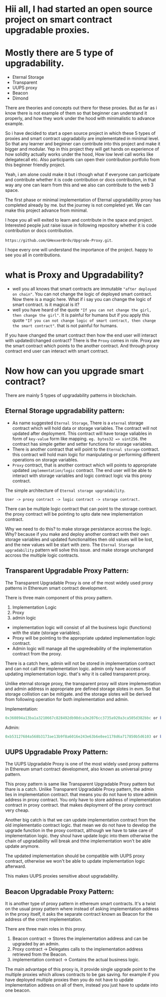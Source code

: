 # Hii all, I had started an open source project on smart contract upgradable proxies.

# Mostly there are 5 type of upgradability. 
* Eternal Storage
* Transparent
* UUPS proxy
* Beacon
* Dimond

There are theories and concepts out there for these proxies. But as far as i know there is not example of them so that beginner can understand it properly, and how they work under the hood with minimalistic to advance example.

So i have decided to start a open source project in which these 5 types of proxies and smart contract upgradabiliy are implementated in minimal level. So that any learner and beginner can contribute into this project and make it bigger and modular. Yep in this project they will get hands on experience of how solidity actually works under the hood, How low level call works like delegatecall etc. Also participants can open their contribution portfolio from this beginner friendly project. 

Yeah, i am alone could make it but i though what if everyone can participate and contribute whether it is code contribution or docs contribution, in that way any one can learn from this and we also can contribute to the web 3 space. 

The first phase or  minimal implementation of Eternal upgradability proxy has completed already by me. but the journey is not completed yet. We can make this project advance from minimal. 

I hope you all will exited to learn and contribute in the space and project. Interested people just raise issue in following repository whether it is code contribution or docs contribution.

`https://github.com/GHexxerBrdv/Upgrade-Proxy.git`.

I hope every one will understand the importance of the project. happy to see you all in contributions.

# what is Proxy and Upgradability?

- well you all knows that smart contracts are immutable `"after deployed on chain"`. You can not change the logic of deployed smart contract. Now there is a magic here. What if i say you can change the logic of smart contract. is it magical is it?
- well you have heard of the quote `"If you can not change the girl, then change the girl"`. It is painful for humans but if you apply this quote `"If you can not change logic of smart contract, then change the smart contract"`. that is not painful for humans.

If you have changed the smart contract then how the end user will interact with updated/changed contract? There is the `Proxy` comes in role. Proxy are the smart contract which points to the another contract. And through proxy contract end user can interact with smart contract.

# Now how can you upgrade smart contract?

There are mainly 5 types of upgradability patterns in blockchain.

## Eternal Storage upgradability pattern:

* As name suggested `Eternal Storage`, There is a `eternal` storage contract which will hold data or storage variables. The contract will not updated after deployment. This contract will have torage valiables in form of `key-value` form like mapping. `eg. bytes32 => uint256`. the contract has simple getter and setter functions for storage variables.
* There is another contract that will point to the `Eternal storage` contract. this contract will hold main logic for manipulating or performing different operations on storage variables. 
* `Proxy` contract, that is another contract which will points to appropriate updated `implementation/logic` contract. The end user will be able to interact with storage variables and logic contract logic via this proxy contract.

The simple architecture of `Eternal storage upgradability`.

```
User -> proxy contract -> logic contract -> storage contract.
```

There can be multiple logic contract that can point to the storage contract. the proxy contract will be pointing to upto date new implementation contract.

Why we need to do this? to make storage persistance accross the logic. Why? because if you make and deploy another contract with their own storage variables and updated functionalities then old values will be lost, and the new values will be start with zero. The `Eternal Storage upgradability` pattern will solve this issue. and make storage unchanged accross the multiple logic contracts.

## Transparent Upgradable Proxy Pattern:

The Transparent Upgradable Proxy is one of the most widely used proxy patterns in Ethereum smart contract development. 

There is three main component of this proxy pattern.
1. Implementation Logic
2. Proxy
3. admin logic

* implementation logic will consist of all the business logic (functions) with the state (storage variables).
* Proxy will be pointing to the appropriate updated implementation logic contract.
* Admin logic will manage all the upgredeability of the implementation contract from the proxy.

There is a catch here, admin will not be stored in implementation contract and can not call the implementation logic. admin only have access of updating implementation logic. that's why it is called transparent proxy.

Unlike eternal storage proxy, the transparent proxy will store implementation and admin address in appropriate pre defined storage slotes in evm. So that storage collistion can be mitigate. and the storage slotes will be derived from following operation for both implementation and admin.

Implementation:
```js
0x360894a13ba1a3210667c828492db98dca3e2076cc3735a920a3ca505d382bbc or bytes32(uint256(keccak256('eip1967.proxy.implementation')) - 1)
```
Admin:
```js
0xb53127684a568b3173ae13b9f8a6016e243e63b6e8ee1178d6a717850b5d6103 or bytes32(uint256(keccak256('eip1967.proxy.admin')) - 1).
```

## UUPS Upgradable Proxy Pattern:

The UUPS Upgradable Proxy is one of the most widely used proxy patterns in Ethereum smart contract development, also known as universal proxy pattern.

This proxy pattern is same like Transparent Upgradable Proxy pattern but thare is a catch. Unlike Transparent Upgradable Proxy pattern, the admin lies in implementation contract. that means you do not have to store admin address in proxy contract. You only have to store address of implementation contract in proxy contract. that makes deployment of the proxy contract very cheap.

Another big catch is that we can update implementation contract from the old implementatio contract logic. that mean we do not have to develop the upgrade function in the proxy contract, although we have to take care of implementation logic. they shoul have update logic into them otherwise the chain of upgradability will break and thhe implementation won't be able update anymore. 

The updated implementation should be compatible with UUPS proxy contract, otherwise we won't be able to update implementation logic afterward.

This makes UUPS proxies sensitive about upgradability.

## Beacon Upgradable Proxy Pattern:

It is another type of proxy pattern in ethereum smart contracts. It's a twist on the usual proxy pattern where instead of asking implementation address in the proxy itself, it asks the separate contract known as Beacon for the address of the crrent implementation.

There are three main roles in this proxy.

1. Beacon contract -> Stores the implementation address and can be upgraded by an admin.
2. Proxy contract -> Delegates calls to the implementation address retrieved from the Beacon.
3. implementation contract -> Contains the actual business logic.

The main advantage of this proxy is, it provide single upgrade point to the multiple proxies which allows contracts to be gas saving. for example if you have deployed multiple proxies then you do not have to update implementation address on all of them, instead you just have to update into one beacon.
